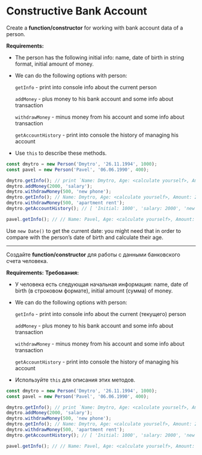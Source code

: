 # Constructive Bank Account

Create a **function/constructor** for working with bank account data of a person.

**Requirements:**

- The person has the following initial info: name, date of birth in string format, initial amount of money.
- We can do the following options with person:

    `getInfo` - print into console info about the current person

    `addMoney` - plus money to his bank account and some info about transaction

    `withdrawMoney` - minus money from his account and some info about transaction

    `getAccountHistory` - print into console the history of managing his account

- Use `this` to describe these methods.


```js
const dmytro = new Person('Dmytro', '26.11.1994', 1000);
const pavel = new Person('Pavel', '06.06.1990', 400);

dmytro.getInfo(); // print `Name: Dmytro, Age: <calculate yourself>, Amount: 1000$`
dmytro.addMoney(2000, 'salary');
dmytro.withdrawMoney(500, 'new phone');
dmytro.getInfo(); // Name: Dmytro, Age: <calculate yourself>, Amount: 2500$
dmytro.withdrawMoney(500, 'apartment rent');
dmytro.getAccountHistory(); // [ 'Initial: 1000', 'salary: 2000', 'new phone: -500', 'apartment rent: -500']

pavel.getInfo(); // // Name: Pavel, Age: <calculate yourself>, Amount: 400$
```

Use `new Date()` to get the current date: you might need that in order to compare with the person’s date of birth and calculate their age.

*************************************************

Создайте **function/constructor** для работы с данными банковского счета человека.

**Requirements:**
**Требования:**

- У человека есть следующая начальная информация: name, date of birth (в строковом формате), initial amount (сумма) of money.

- We can do the following options with person:

    `getInfo` - print into console info about the current (текущего) person

    `addMoney` - plus money to his bank account and some info about transaction

    `withdrawMoney` - minus money from his account and some info about transaction

    `getAccountHistory` - print into console the history of managing his account

- Используйте `this` для описания этих методов.


```js
const dmytro = new Person('Dmytro', '26.11.1994', 1000);
const pavel = new Person('Pavel', '06.06.1990', 400);

dmytro.getInfo(); // print `Name: Dmytro, Age: <calculate yourself>, Amount: 1000$`
dmytro.addMoney(2000, 'salary');
dmytro.withdrawMoney(500, 'new phone');
dmytro.getInfo(); // Name: Dmytro, Age: <calculate yourself>, Amount: 2500$
dmytro.withdrawMoney(500, 'apartment rent');
dmytro.getAccountHistory(); // [ 'Initial: 1000', 'salary: 2000', 'new phone: -500', 'apartment rent: -500']

pavel.getInfo(); // // Name: Pavel, Age: <calculate yourself>, Amount: 400$
```
